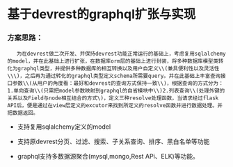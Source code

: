 # 基于devrest的graphql扩张与实现

### **方案思路：**

       为在devrest做二次开发、并保持devrest功能正常运行的基础上，考虑复用sqlalchemy的model，并在此基础上进行扩张，在数据库orm层的基础上进行封装，将多种数据库模型类转化为graphql类型，并提供多种数据库的相互转换以及用户自定义\\(兼具便利性以及灵活性\\\)，之后再为通过转化的graphql类型定义schema所需要query。并在此基础上丰富查询接口参数\\(从用户的角度看：最好和devrest的查询方式保持一致\\)，根据查询的方式分为：1.单向查询\\(只需把model参数映射到graphql的自省模块中\\)2.列表查询\\(处理外键的关系以及Field与node相互结合的方式\)，定义三种resolve处理函数，当请求经过flask API后，便是通过在view层定义的excutor来找到所定义的resolve函数并进行数据处理。并把数据返回。

















* 支持复用sqlalchemy定义的model

* 支持原devrest分页、过滤、搜索、子关系查询、排序、黑白名单等功能

* graphql支持多数据源聚合\(mysql,mongo,Rest APi、ELK\)等功能。  





